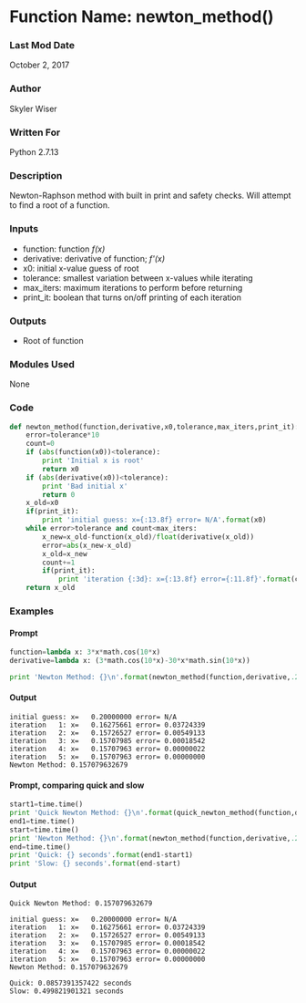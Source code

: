 # Function Name: newton_method()

### Last Mod Date
October 2, 2017
### Author
Skyler Wiser
### Written For
Python 2.7.13
### Description
Newton-Raphson method with built in print and safety checks. Will attempt to find a root of a function.
### Inputs

* function: function *f(x)*
* derivative: derivative of function; *f'(x)*
* x0: initial x-value guess of root
* tolerance: smallest variation between x-values while iterating
* max_iters: maximum iterations to perform before returning
* print_it: boolean that turns on/off printing of each iteration

### Outputs

* Root of function

### Modules Used
None
### Code

```python
def newton_method(function,derivative,x0,tolerance,max_iters,print_it):
    error=tolerance*10
    count=0
    if (abs(function(x0))<tolerance):
        print 'Initial x is root'
        return x0
    if (abs(derivative(x0))<tolerance):
        print 'Bad initial x'
        return 0
    x_old=x0
    if(print_it):
        print 'initial guess: x={:13.8f} error= N/A'.format(x0)
    while error>tolerance and count<max_iters:
        x_new=x_old-function(x_old)/float(derivative(x_old))
        error=abs(x_new-x_old)
        x_old=x_new
        count+=1
        if(print_it):
            print 'iteration {:3d}: x={:13.8f} error={:11.8f}'.format(count,x_old,error)
    return x_old
```

### Examples
#### Prompt

```python
function=lambda x: 3*x*math.cos(10*x)
derivative=lambda x: (3*math.cos(10*x)-30*x*math.sin(10*x))

print 'Newton Method: {}\n'.format(newton_method(function,derivative,.2,10**-10,15,True))
```

#### Output

```
initial guess: x=   0.20000000 error= N/A
iteration   1: x=   0.16275661 error= 0.03724339
iteration   2: x=   0.15726527 error= 0.00549133
iteration   3: x=   0.15707985 error= 0.00018542
iteration   4: x=   0.15707963 error= 0.00000022
iteration   5: x=   0.15707963 error= 0.00000000
Newton Method: 0.157079632679
```

#### Prompt, comparing quick and slow

```python
start1=time.time()
print 'Quick Newton Method: {}\n'.format(quick_newton_method(function,derivative,.2,10**-10,15))
end1=time.time()
start=time.time()
print 'Newton Method: {}\n'.format(newton_method(function,derivative,.2,10**-10,15,False))
end=time.time()
print 'Quick: {} seconds'.format(end1-start1)
print 'Slow: {} seconds'.format(end-start)
```

#### Output

```
Quick Newton Method: 0.157079632679

initial guess: x=   0.20000000 error= N/A
iteration   1: x=   0.16275661 error= 0.03724339
iteration   2: x=   0.15726527 error= 0.00549133
iteration   3: x=   0.15707985 error= 0.00018542
iteration   4: x=   0.15707963 error= 0.00000022
iteration   5: x=   0.15707963 error= 0.00000000
Newton Method: 0.157079632679

Quick: 0.0857391357422 seconds
Slow: 0.499821901321 seconds
```
